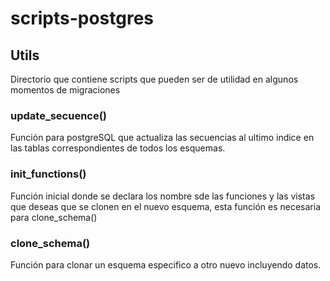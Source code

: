 # scripts-postgres

## Utils
Directorio que contiene scripts que pueden ser de utilidad en algunos momentos de migraciones

### update_secuence()

Función para postgreSQL que actualiza las secuencias al ultimo indice en las tablas correspondientes de todos los esquemas.

### init_functions()

Función inicial donde se declara los nombre sde las funciones y las vistas que deseas que  se clonen en el nuevo esquema, esta función es necesaria para clone_schema()

### clone_schema()

Función para clonar un esquema especifico a otro nuevo incluyendo datos.
